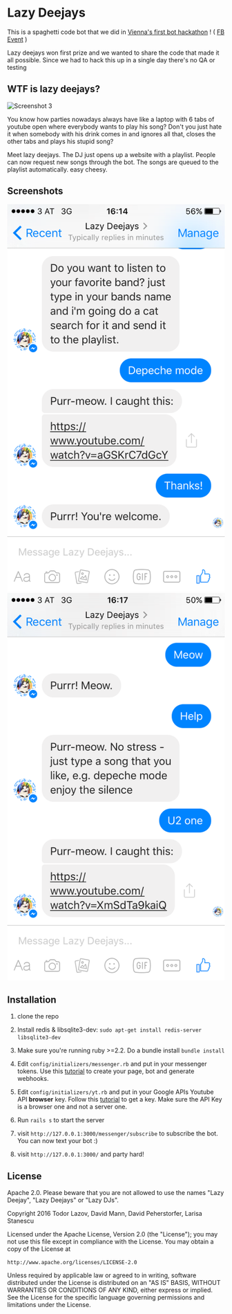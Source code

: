 # Lazy Deejays

This is a spaghetti code bot that we did in [Vienna's first bot hackathon](http://botshackathon.com/) ! 
( [FB Event](https://www.facebook.com/events/706934266114109/?active_tab=posts) )

Lazy deejays won first prize and we wanted to share the code that made it all possible. Since we had to hack this up in a single day there's no QA or testing 

## WTF is lazy deejays? 
![Screenshot 3](http://i.imgur.com/RlD5q7Y.png)


You know how parties nowadays always have like a laptop with 6 tabs of youtube open where everybody wants to play his song? 
Don't you just hate it when somebody with his drink comes in and ignores all that, closes the other tabs and plays his stupid song? 

Meet lazy deejays. The DJ just opens up a website with a playlist. People can now request new songs through the bot. The songs are queued to the playlist automatically.
easy cheesy.

## Screenshots

![Screenshot 1](https://raw.githubusercontent.com/davidmann4/lazydeejay/master/docs/screenshot_1.png)
![Screenshot 2](https://raw.githubusercontent.com/davidmann4/lazydeejay/master/docs/screenshot_2.png)

## Installation

1. clone the repo

2. Install redis & libsqlite3-dev: `sudo apt-get install redis-server libsqlite3-dev`

3. Make sure you're running ruby >=2.2. Do a bundle install `bundle install`
 
4. Edit `config/initializers/messenger.rb` and put in your messenger tokens. Use this [tutorial](https://github.com/netguru/messenger-ruby#configuration) to create your page, bot and generate webhooks.

5. Edit `config/initializers/yt.rb` and put in your Google APIs Youtube API **browser** key. Follow this [tutorial](https://github.com/Fullscreen/yt#configuring-your-app) to get a key. Make sure the API Key is a browser one and not a server one.

6. Run `rails s` to start the server

7. visit `http://127.0.0.1:3000/messenger/subscribe` to subscribe the bot. You can now text your bot :)

8. visit `http://127.0.0.1:3000/` and party hard! 

## License

Apache 2.0. Please beware that you are not allowed to use the names "Lazy Deejay", "Lazy Deejays" or "Lazy DJs".

Copyright 2016 Todor Lazov, David Mann, David Peherstorfer, Larisa Stanescu

Licensed under the Apache License, Version 2.0 (the "License");
you may not use this file except in compliance with the License.
You may obtain a copy of the License at

    http://www.apache.org/licenses/LICENSE-2.0

Unless required by applicable law or agreed to in writing, software
distributed under the License is distributed on an "AS IS" BASIS,
WITHOUT WARRANTIES OR CONDITIONS OF ANY KIND, either express or implied.
See the License for the specific language governing permissions and
limitations under the License.
